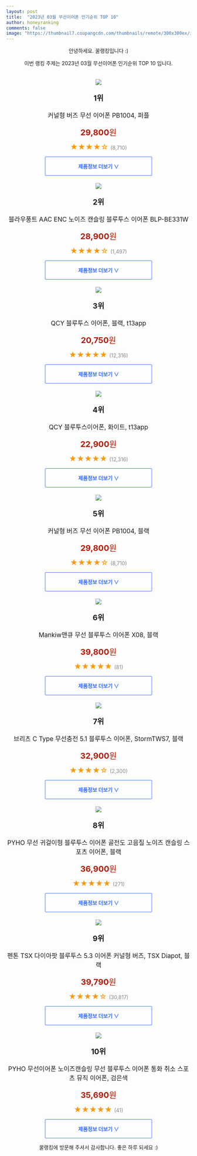 ```yaml
---
layout: post
title:  "2023년 03월 무선이어폰 인기순위 TOP 10"
author: honeyranking
comments: false
image: "https://thumbnail7.coupangcdn.com/thumbnails/remote/300x300ex/image/vendor_inventory/6a36/502a4ca748d4c25b4f88cdf36c9e497286eb1a71c03887ebb705299b6205.jpg"
---
```

<p style="text-align: center;">안녕하세요. 꿀랭킹입니다 :)</p>
<p style="text-align: center;">이번 랭킹 주제는 2023년 03월 무선이어폰 인기순위 TOP 10 입니다.</p><center><img src="https://thumbnail7.coupangcdn.com/thumbnails/remote/300x300ex/image/vendor_inventory/6a36/502a4ca748d4c25b4f88cdf36c9e497286eb1a71c03887ebb705299b6205.jpg" style="margin-top:20px" /></center><p style="text-align: center; font-size: 20px"><b>1위</b></p><p style="text-align: center; font-size: 17px">커널형 버즈 무선 이어폰 PB1004, 퍼플</p><p style="text-align: center;"><span style="color: #b61800; font-size: 22px;"><b>29,800</b>원</span></p><p style="text-align: center;"><span style="color: #ff9600; font-size: 20px;">★★★★☆ </span><span style="color: #878787;">(8,710)</span></p><center><a href="https://link.coupang.com/a/R42rR"><div style="font-size: 14px; display: inline-block; padding: 15px 90px; color: #346aff; border-radius: 2px; border: 1px solid #346aff; cursor: pointer;"><b>제품정보 더보기 &or;</b></div></a></center><center><img src="https://thumbnail7.coupangcdn.com/thumbnails/remote/300x300ex/image/vendor_inventory/00a6/54c86d39dd4149a276455d8e0524d7fb5c89bb63d49632b53a81704698ec.jpg" style="margin-top:20px" /></center><p style="text-align: center; font-size: 20px"><b>2위</b></p><p style="text-align: center; font-size: 17px">블라우풍트 AAC ENC 노이즈 캔슬링 블루투스 이어폰 BLP-BE331W</p><p style="text-align: center;"><span style="color: #b61800; font-size: 22px;"><b>28,900</b>원</span></p><p style="text-align: center;"><span style="color: #ff9600; font-size: 20px;">★★★★☆ </span><span style="color: #878787;">(1,497)</span></p><center><a href="https://link.coupang.com/a/R42rS"><div style="font-size: 14px; display: inline-block; padding: 15px 90px; color: #346aff; border-radius: 2px; border: 1px solid #346aff; cursor: pointer;"><b>제품정보 더보기 &or;</b></div></a></center><center><img src="https://thumbnail7.coupangcdn.com/thumbnails/remote/300x300ex/image/retail/images/8480788605212626-6346df1b-4fb2-4251-ae2f-db1f70c74dbc.jpg" style="margin-top:20px" /></center><p style="text-align: center; font-size: 20px"><b>3위</b></p><p style="text-align: center; font-size: 17px">QCY 블루투스 이어폰, 블랙, t13app</p><p style="text-align: center;"><span style="color: #b61800; font-size: 22px;"><b>20,750</b>원</span></p><p style="text-align: center;"><span style="color: #ff9600; font-size: 20px;">★★★★★ </span><span style="color: #878787;">(12,316)</span></p><center><a href="https://link.coupang.com/a/R42rT"><div style="font-size: 14px; display: inline-block; padding: 15px 90px; color: #346aff; border-radius: 2px; border: 1px solid #346aff; cursor: pointer;"><b>제품정보 더보기 &or;</b></div></a></center><center><img src="https://thumbnail8.coupangcdn.com/thumbnails/remote/300x300ex/image/vendor_inventory/ad1e/7372d305abc71912fdba2e453221dfbfdb77c52b647b59c8eeba9813ccd4.jpg" style="margin-top:20px" /></center><p style="text-align: center; font-size: 20px"><b>4위</b></p><p style="text-align: center; font-size: 17px">QCY 블루투스이어폰, 화이트, t13app</p><p style="text-align: center;"><span style="color: #b61800; font-size: 22px;"><b>22,900</b>원</span></p><p style="text-align: center;"><span style="color: #ff9600; font-size: 20px;">★★★★★ </span><span style="color: #878787;">(12,316)</span></p><center><a href="https://link.coupang.com/a/R42rU"><div style="font-size: 14px; display: inline-block; padding: 15px 90px; color: #346aff; border-radius: 2px; border: 1px solid #346aff; cursor: pointer;"><b>제품정보 더보기 &or;</b></div></a></center><center><img src="https://thumbnail10.coupangcdn.com/thumbnails/remote/300x300ex/image/vendor_inventory/d3a8/a338e70c7312fc76534694082391bc17f2b3feb6591d00e73a9300779732.jpg" style="margin-top:20px" /></center><p style="text-align: center; font-size: 20px"><b>5위</b></p><p style="text-align: center; font-size: 17px">커널형 버즈 무선 이어폰 PB1004, 블랙</p><p style="text-align: center;"><span style="color: #b61800; font-size: 22px;"><b>29,800</b>원</span></p><p style="text-align: center;"><span style="color: #ff9600; font-size: 20px;">★★★★☆ </span><span style="color: #878787;">(8,710)</span></p><center><a href="https://link.coupang.com/a/R42rV"><div style="font-size: 14px; display: inline-block; padding: 15px 90px; color: #346aff; border-radius: 2px; border: 1px solid #346aff; cursor: pointer;"><b>제품정보 더보기 &or;</b></div></a></center><center><img src="https://thumbnail9.coupangcdn.com/thumbnails/remote/300x300ex/image/vendor_inventory/4bf6/18a477646c09d3244583e39d2035dc7daf495d8c9c9f063e75b6861bba82.jpg" style="margin-top:20px" /></center><p style="text-align: center; font-size: 20px"><b>6위</b></p><p style="text-align: center; font-size: 17px">Mankiw맨큐 무선 블루투스 이어폰 X08, 블랙</p><p style="text-align: center;"><span style="color: #b61800; font-size: 22px;"><b>39,800</b>원</span></p><p style="text-align: center;"><span style="color: #ff9600; font-size: 20px;">★★★★★ </span><span style="color: #878787;">(81)</span></p><center><a href="https://link.coupang.com/a/R42rX"><div style="font-size: 14px; display: inline-block; padding: 15px 90px; color: #346aff; border-radius: 2px; border: 1px solid #346aff; cursor: pointer;"><b>제품정보 더보기 &or;</b></div></a></center><center><img src="https://thumbnail7.coupangcdn.com/thumbnails/remote/300x300ex/image/retail/images/365691506289386-9c6e69c3-72f1-42a1-95c2-45fc2d90a5ef.jpg" style="margin-top:20px" /></center><p style="text-align: center; font-size: 20px"><b>7위</b></p><p style="text-align: center; font-size: 17px">브리츠 C Type 무선충전 5.1 블루투스 이어폰, StormTWS7, 블랙</p><p style="text-align: center;"><span style="color: #b61800; font-size: 22px;"><b>32,900</b>원</span></p><p style="text-align: center;"><span style="color: #ff9600; font-size: 20px;">★★★★☆ </span><span style="color: #878787;">(2,300)</span></p><center><a href="https://link.coupang.com/a/R42rY"><div style="font-size: 14px; display: inline-block; padding: 15px 90px; color: #346aff; border-radius: 2px; border: 1px solid #346aff; cursor: pointer;"><b>제품정보 더보기 &or;</b></div></a></center><center><img src="https://thumbnail6.coupangcdn.com/thumbnails/remote/300x300ex/image/vendor_inventory/8125/5cf9fd312ea031c5079f305515d758dbc1e193863619c794a979edbc99d1.jpg" style="margin-top:20px" /></center><p style="text-align: center; font-size: 20px"><b>8위</b></p><p style="text-align: center; font-size: 17px">PYHO 무선 귀걸이형 블루투스 이어폰 골전도 고음질 노이즈 캔슬링 스포츠 이어폰, 블랙</p><p style="text-align: center;"><span style="color: #b61800; font-size: 22px;"><b>36,900</b>원</span></p><p style="text-align: center;"><span style="color: #ff9600; font-size: 20px;">★★★★★ </span><span style="color: #878787;">(271)</span></p><center><a href="https://link.coupang.com/a/R42r0"><div style="font-size: 14px; display: inline-block; padding: 15px 90px; color: #346aff; border-radius: 2px; border: 1px solid #346aff; cursor: pointer;"><b>제품정보 더보기 &or;</b></div></a></center><center><img src="https://thumbnail6.coupangcdn.com/thumbnails/remote/300x300ex/image/retail/images/8227896718010181-0ca11a00-685e-4875-84d0-d103edc040d4.jpg" style="margin-top:20px" /></center><p style="text-align: center; font-size: 20px"><b>9위</b></p><p style="text-align: center; font-size: 17px">펜톤 TSX 다이아팟 블루투스 5.3 이어폰 커널형 버즈, TSX Diapot, 블랙</p><p style="text-align: center;"><span style="color: #b61800; font-size: 22px;"><b>39,790</b>원</span></p><p style="text-align: center;"><span style="color: #ff9600; font-size: 20px;">★★★★☆ </span><span style="color: #878787;">(30,817)</span></p><center><a href="https://link.coupang.com/a/R42r2"><div style="font-size: 14px; display: inline-block; padding: 15px 90px; color: #346aff; border-radius: 2px; border: 1px solid #346aff; cursor: pointer;"><b>제품정보 더보기 &or;</b></div></a></center><center><img src="https://thumbnail8.coupangcdn.com/thumbnails/remote/300x300ex/image/vendor_inventory/b46f/b10d1d586303cf8937c74d7224514d90d22da527c005346565b3c58dce4d.jpg" style="margin-top:20px" /></center><p style="text-align: center; font-size: 20px"><b>10위</b></p><p style="text-align: center; font-size: 17px">PYHO 무선이어폰 노이즈캔슬링 무선 블루투스 이어폰 통화 취소 스포츠 뮤직 이어폰, 검은색</p><p style="text-align: center;"><span style="color: #b61800; font-size: 22px;"><b>35,690</b>원</span></p><p style="text-align: center;"><span style="color: #ff9600; font-size: 20px;">★★★★★ </span><span style="color: #878787;">(41)</span></p><center><a href="https://link.coupang.com/a/R42r3"><div style="font-size: 14px; display: inline-block; padding: 15px 90px; color: #346aff; border-radius: 2px; border: 1px solid #346aff; cursor: pointer;"><b>제품정보 더보기 &or;</b></div></a></center><p style="text-align: center;">꿀랭킹에 방문해 주셔서 감사합니다. 좋은 하루 되세요 :)</p>